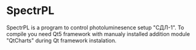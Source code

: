 # SpectrPL

SpectrPL is a program to control photoluminesence setup "СДЛ-1".
To compile you need Qt5 framework with manualy installed addition module "QtCharts" during Qt framework instalation.
